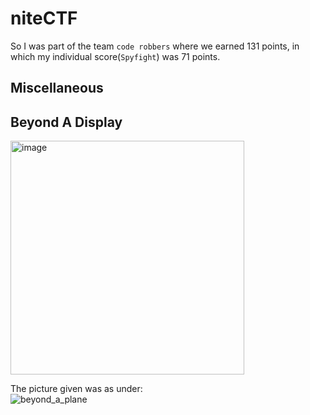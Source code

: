 # niteCTF  
So I was part of the team `code robbers` where we earned 131 points, in which my individual score(`Spyfight`) was 71 points.  

## Miscellaneous  

## Beyond A Display  
<img width="374" alt="image" src="https://github.com/user-attachments/assets/c716e25e-5702-4c91-88cd-9c25a88f8b90" />   

The picture given was as under:  
![beyond_a_plane](https://github.com/user-attachments/assets/6fec17f7-923c-4f99-9f36-9cd9c0361ff1)  


 

